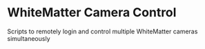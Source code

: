# WhiteMatter Camera Control
 Scripts to remotely login and control multiple WhiteMatter cameras simultaneously 
